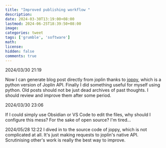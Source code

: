 ```yaml
---
title: "Improved publishing workflow "
description: 
date: 2024-03-30T13:19:00+08:00
lastmod: 2024-06-25T18:39:50+08:00
image: 
categories: tweet
tags: ['grumble', 'software']
math: 
license: 
hidden: false
comments: true
---
```


2024/03/30 21:19

Now I can generate blog post directly from joplin thanks to [joppy](https://github.com/marph91/joppy), which is a python version of Joplin API. Finally I did something useful for myself using python. Old posts should not be just dead archives of past thoughts. I should review and improve them after some period.

2024/03/30 23:06

If I could simply use Obsidian or VS Code to edit the files, why should I configure this mess? For the sake of open source? I'm tired...

2024/05/28 12:22
I dived in to the source code of joppy, which is not complicated at all. It's just making requests to joplin's native API. Scrutinising other's work is really the best way to improve.

